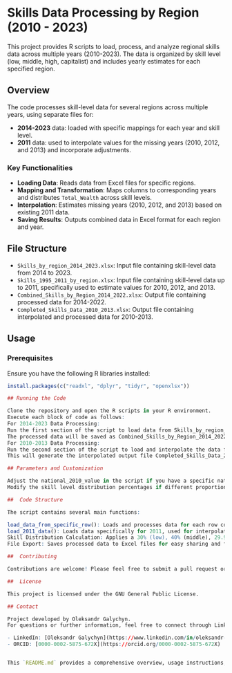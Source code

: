 # Skills Data Processing by Region (2010 - 2023)

This project provides R scripts to load, process, and analyze regional skills data across multiple years (2010-2023). The data is organized by skill level (low, middle, high, capitalist) and includes yearly estimates for each specified region.

## Overview

The code processes skill-level data for several regions across multiple years, using separate files for:
- **2014-2023** data: loaded with specific mappings for each year and skill level.
- **2011** data: used to interpolate values for the missing years (2010, 2012, and 2013) and incorporate adjustments.

### Key Functionalities

- **Loading Data**: Reads data from Excel files for specific regions.
- **Mapping and Transformation**: Maps columns to corresponding years and distributes `Total_Wealth` across skill levels.
- **Interpolation**: Estimates missing years (2010, 2012, and 2013) based on existing 2011 data.
- **Saving Results**: Outputs combined data in Excel format for each region and year.

## File Structure

- `Skills_by_region_2014_2023.xlsx`: Input file containing skill-level data from 2014 to 2023.
- `Skills_1995_2011_by_region.xlsx`: Input file containing skill-level data up to 2011, specifically used to estimate values for 2010, 2012, and 2013.
- `Combined_Skills_by_Region_2014_2022.xlsx`: Output file containing processed data for 2014-2022.
- `Completed_Skills_Data_2010_2013.xlsx`: Output file containing interpolated and processed data for 2010-2013.

## Usage

### Prerequisites

Ensure you have the following R libraries installed:

```r
install.packages(c("readxl", "dplyr", "tidyr", "openxlsx"))

## Running the Code

Clone the repository and open the R scripts in your R environment.
Execute each block of code as follows:
For 2014-2023 Data Processing:
Run the first section of the script to load data from Skills_by_region_2014_2023.xlsx.
The processed data will be saved as Combined_Skills_by_Region_2014_2022.xlsx.
For 2010-2013 Data Processing:
Run the second section of the script to load and interpolate the data from Skills_1995_2011_by_region.xlsx.
This will generate the interpolated output file Completed_Skills_Data_2010_2013.xlsx.

## Parameters and Customization

Adjust the national_2010_value in the script if you have a specific national proxy value for 2010.
Modify the skill level distribution percentages if different proportions are needed.

##  Code Structure

The script contains several main functions:

load_data_from_specific_row(): Loads and processes data for each row corresponding to a specific region and year range.
load_2011_data(): Loads data specifically for 2011, used for interpolation.
Skill Distribution Calculation: Applies a 30% (low), 40% (middle), 29.9% (high), and 0.1% (capitalist) distribution to Total_Wealth.
File Export: Saves processed data to Excel files for easy sharing and further analysis.

##  Contributing

Contributions are welcome! Please feel free to submit a pull request or open an issue with any suggestions or improvements.

##  License

This project is licensed under the GNU General Public License.

## Contact

Project developed by Oleksandr Galychyn.  
For questions or further information, feel free to connect through LinkedIn or via ORCID.

- LinkedIn: [Oleksandr Galychyn](https://www.linkedin.com/in/oleksandr-galychyn-05187483/)
- ORCID: [0000-0002-5875-672X](https://orcid.org/0000-0002-5875-672X)


This `README.md` provides a comprehensive overview, usage instructions, code structure, and sample output to help others understand and run your project easily.


